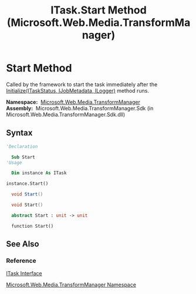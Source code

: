 ﻿---
title: ITask.Start Method  (Microsoft.Web.Media.TransformManager)
TOCTitle: Start Method
ms:assetid: M:Microsoft.Web.Media.TransformManager.ITask.Start
ms:mtpsurl: https://msdn.microsoft.com/en-us/library/microsoft.web.media.transformmanager.itask.start(v=VS.90)
ms:contentKeyID: 35520816
ms.date: 06/14/2012
mtps_version: v=VS.90
f1_keywords:
- Microsoft.Web.Media.TransformManager.ITask.Start
dev_langs:
- csharp
- jscript
- vb
- FSharp
- cpp
api_location:
- Microsoft.Web.Media.TransformManager.Sdk.dll
api_name:
- Microsoft.Web.Media.TransformManager.ITask.Start
api_type:
- Managed
topic_type:
- apiref
- kbSyntax
product_family_name: VS
ROBOTS: INDEX,FOLLOW
---

# Start Method

Called by the framework to start the task immediately after the [Initialize(ITaskStatus, IJobMetadata, ILogger)](itask-initialize-method-microsoft-web-media-transformmanager.md) method runs.

**Namespace:**  [Microsoft.Web.Media.TransformManager](microsoft-web-media-transformmanager-namespace.md)  
**Assembly:**  Microsoft.Web.Media.TransformManager.Sdk (in Microsoft.Web.Media.TransformManager.Sdk.dll)

## Syntax

```vb
'Declaration

  Sub Start
'Usage

  Dim instance As ITask

instance.Start()
```

```csharp
  void Start()
```

```cpp
  void Start()
```

``` fsharp
  abstract Start : unit -> unit 
```

```jscript
  function Start()
```

## See Also

### Reference

[ITask Interface](itask-interface-microsoft-web-media-transformmanager.md)

[Microsoft.Web.Media.TransformManager Namespace](microsoft-web-media-transformmanager-namespace.md)

